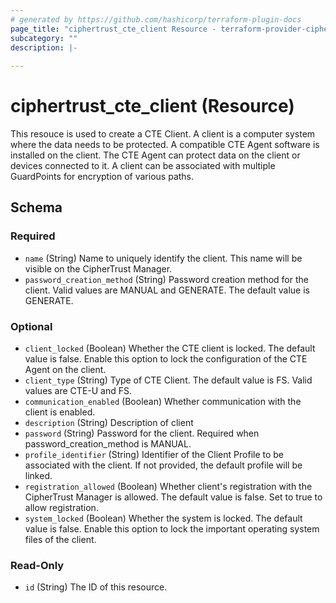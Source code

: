 ```yaml
---
# generated by https://github.com/hashicorp/terraform-plugin-docs
page_title: "ciphertrust_cte_client Resource - terraform-provider-ciphertrust"
subcategory: ""
description: |-
  
---
```


# ciphertrust_cte_client (Resource)

This resouce is used to create a CTE Client. A client is a computer system where the data needs to be protected. A compatible CTE Agent software is installed on the client. The CTE Agent can protect data on the client or devices connected to it. A client can be associated with multiple GuardPoints for encryption of various paths.


<!-- schema generated by tfplugindocs -->
## Schema

### Required

- `name` (String) Name to uniquely identify the client. This name will be visible on the CipherTrust Manager.
- `password_creation_method` (String) Password creation method for the client. Valid values are MANUAL and GENERATE. The default value is GENERATE.

### Optional

- `client_locked` (Boolean) Whether the CTE client is locked. The default value is false. Enable this option to lock the configuration of the CTE Agent on the client.
- `client_type` (String) Type of CTE Client. The default value is FS. Valid values are CTE-U and FS.
- `communication_enabled` (Boolean) Whether communication with the client is enabled.
- `description` (String) Description of client
- `password` (String) Password for the client. Required when password_creation_method is MANUAL.
- `profile_identifier` (String) Identifier of the Client Profile to be associated with the client. If not provided, the default profile will be linked.
- `registration_allowed` (Boolean) Whether client's registration with the CipherTrust Manager is allowed. The default value is false. Set to true to allow registration.
- `system_locked` (Boolean) Whether the system is locked. The default value is false. Enable this option to lock the important operating system files of the client.

### Read-Only

- `id` (String) The ID of this resource.



